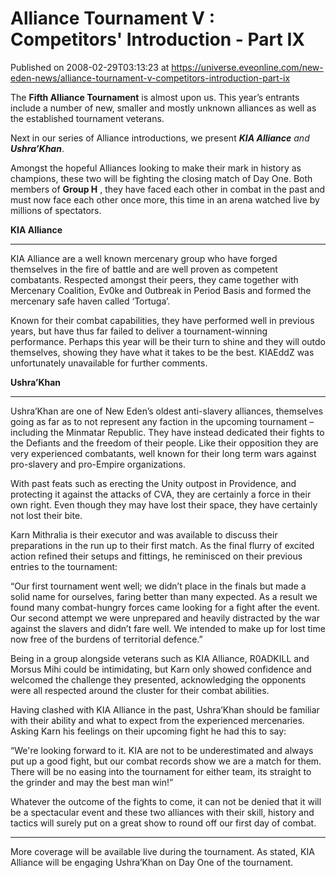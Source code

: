 # Alliance Tournament V : Competitors' Introduction - Part IX
Published on 2008-02-29T03:13:23 at https://universe.eveonline.com/new-eden-news/alliance-tournament-v-competitors-introduction-part-ix

The **Fifth Alliance Tournament** is almost upon us. This year’s entrants include a number of new, smaller and mostly unknown alliances as well as the established tournament veterans. 

Next in our series of Alliance introductions, we present _**KIA Alliance** and **Ushra’Khan**_. 

Amongst the hopeful Alliances looking to make their mark in history as champions, these two will be fighting the closing match of Day One. Both members of **Group H** , they have faced each other in combat in the past and must now face each other once more, this time in an arena watched live by millions of spectators. 

**KIA Alliance**

* * *

KIA Alliance are a well known mercenary group who have forged themselves in the fire of battle and are well proven as competent combatants. Respected amongst their peers, they came together with Mercenary Coalition, Ev0ke and 0utbreak in Period Basis and formed the mercenary safe haven called ‘Tortuga’. 

Known for their combat capabilities, they have performed well in previous years, but have thus far failed to deliver a tournament-winning performance. Perhaps this year will be their turn to shine and they will outdo themselves, showing they have what it takes to be the best. KIAEddZ was unfortunately unavailable for further comments. 

**Ushra’Khan**

* * *

Ushra’Khan are one of New Eden’s oldest anti-slavery alliances, themselves going as far as to not represent any faction in the upcoming tournament – including the Minmatar Republic. They have instead dedicated their fights to the Defiants and the freedom of their people. Like their opposition they are very experienced combatants, well known for their long term wars against pro-slavery and pro-Empire organizations. 

With past feats such as erecting the Unity outpost in Providence, and protecting it against the attacks of CVA, they are certainly a force in their own right. Even though they may have lost their space, they have certainly not lost their bite. 

Karn Mithralia is their executor and was available to discuss their preparations in the run up to their first match. As the final flurry of excited action refined their setups and fittings, he reminisced on their previous entries to the tournament: 

“Our first tournament went well; we didn’t place in the finals but made a solid name for ourselves, faring better than many expected. As a result we found many combat-hungry forces came looking for a fight after the event.  
Our second attempt we were unprepared and heavily distracted by the war against the slavers and didn’t fare well. We intended to make up for lost time now free of the burdens of territorial defence.” 

Being in a group alongside veterans such as KIA Alliance, R0ADKILL and Morsus Mihi could be intimidating, but Karn only showed confidence and welcomed the challenge they presented, acknowledging the opponents were all respected around the cluster for their combat abilities. 

Having clashed with KIA Alliance in the past, Ushra’Khan should be familiar with their ability and what to expect from the experienced mercenaries. Asking Karn his feelings on their upcoming fight he had this to say:

“We're looking forward to it. KIA are not to be underestimated and always put up a good fight, but our combat records show we are a match for them. There will be no easing into the tournament for either team, its straight to the grinder and may the best man win!” 

Whatever the outcome of the fights to come, it can not be denied that it will be a spectacular event and these two alliances with their skill, history and tactics will surely put on a great show to round off our first day of combat. 

* * *

More coverage will be available live during the tournament. As stated, KIA Alliance will be engaging Ushra’Khan on Day One of the tournament.
